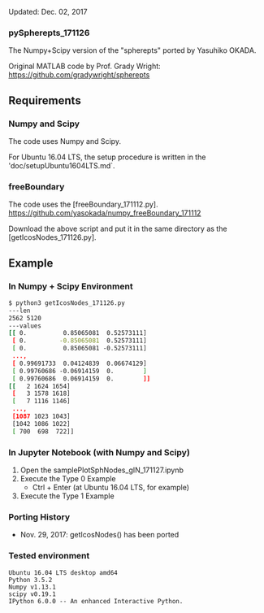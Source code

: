 Updated: Dec. 02, 2017

### pySpherepts_171126

The Numpy+Scipy version of the "spherepts" ported by Yasuhiko OKADA.

Original MATLAB code by Prof. Grady Wright:
https://github.com/gradywright/spherepts

## Requirements

### Numpy and Scipy 

The code uses Numpy and Scipy.

For Ubuntu 16.04 LTS, the setup procedure is written in the 'doc/setupUbuntu1604LTS.md`.

### freeBoundary

The code uses the [freeBoundary_171112.py].
https://github.com/yasokada/numpy_freeBoundary_171112

Download the above script and put it in the same directory as the [getIcosNodes_171126.py].

## Example

### In Numpy + Scipy Environment

```bash
$ python3 getIcosNodes_171126.py 
---len
2562 5120
---values
[[ 0.          0.85065081  0.52573111]
 [ 0.         -0.85065081  0.52573111]
 [ 0.          0.85065081 -0.52573111]
 ..., 
 [ 0.99691733  0.04124839  0.06674129]
 [ 0.99760686 -0.06914159  0.        ]
 [ 0.99760686  0.06914159  0.        ]]
[[   2 1624 1654]
 [   3 1578 1618]
 [   7 1116 1146]
 ..., 
 [1087 1023 1043]
 [1042 1086 1022]
 [ 700  698  722]]
```

### In Jupyter Notebook (with Numpy and Scipy)

1. Open the samplePlotSphNodes_gIN_171127.ipynb
2. Execute the Type 0 Example
    - Ctrl + Enter (at Ubuntu 16.04 LTS, for example)
3. Execute the Type 1 Example

    
### Porting History

- Nov. 29, 2017: getIcosNodes() has been ported

### Tested environment

```
Ubuntu 16.04 LTS desktop amd64
Python 3.5.2
Numpy v1.13.1
scipy v0.19.1
IPython 6.0.0 -- An enhanced Interactive Python.
```

